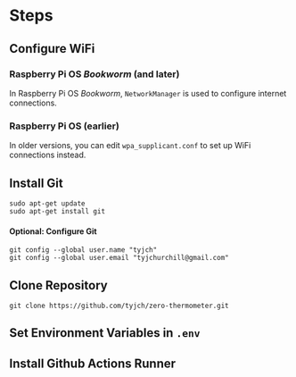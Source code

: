 # Steps

## Configure WiFi

### Raspberry Pi OS *Bookworm* (and later)
In Raspberry Pi OS *Bookworm*, `NetworkManager` is used to configure internet connections. 

### Raspberry Pi OS (earlier)
In older versions, you can edit `wpa_supplicant.conf` to set up WiFi connections instead.

## Install Git
```shell
sudo apt-get update
sudo apt-get install git
```
#### Optional: Configure Git
```shell
git config --global user.name "tyjch"
git config --global user.email "tyjchurchill@gmail.com"
```

## Clone Repository
```shell
git clone https://github.com/tyjch/zero-thermometer.git
```


## Set Environment Variables in `.env`


## Install Github Actions Runner


